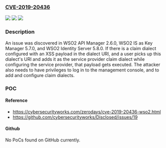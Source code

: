 ### [CVE-2019-20436](https://cve.mitre.org/cgi-bin/cvename.cgi?name=CVE-2019-20436)
![](https://img.shields.io/static/v1?label=Product&message=n%2Fa&color=blue)
![](https://img.shields.io/static/v1?label=Version&message=n%2Fa&color=blue)
![](https://img.shields.io/static/v1?label=Vulnerability&message=n%2Fa&color=brighgreen)

### Description

An issue was discovered in WSO2 API Manager 2.6.0, WSO2 IS as Key Manager 5.7.0, and WSO2 Identity Server 5.8.0. If there is a claim dialect configured with an XSS payload in the dialect URI, and a user picks up this dialect's URI and adds it as the service provider claim dialect while configuring the service provider, that payload gets executed. The attacker also needs to have privileges to log in to the management console, and to add and configure claim dialects.

### POC

#### Reference
- https://cybersecurityworks.com/zerodays/cve-2019-20436-wso2.html
- https://github.com/cybersecurityworks/Disclosed/issues/19

#### Github
No PoCs found on GitHub currently.

